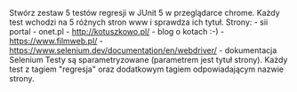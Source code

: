 Stwórz zestaw 5 testów regresji w JUnit 5 w przeglądarce chrome. Każdy test wchodzi na 5 różnych stron www i sprawdza ich tytuł. Strony:
      - sii portal
      - onet.pl
      - http://kotuszkowo.pl/  - blog o kotach :-)
      - https://www.filmweb.pl/
      - https://www.selenium.dev/documentation/en/webdriver/ - dokumentacja Selenium
Testy są sparametryzowane (parametrem jest tytuł strony). Każdy test z tagiem "regresja" oraz dodatkowym tagiem odpowiadającym nazwie strony.
